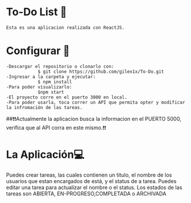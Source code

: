 # To-Do List 📆
    Esta es una aplicacion realizada con ReactJS.
# Configurar 🧷
    -Descargar el repositorio o clonarlo con:
                $ git clone https://github.com/gilex1x/To-Do.git
    -Ingresar a la carpeta y ejecutar:
                $ npm install
    -Para poder visualizarlo:
                $npm start
    -El proyecto corre en el puerto 3000 en local.
    -Para poder usarla, toca correr un API que permita opter y modificar la infromación de las tareas.
   ##❗❗Actualmente la aplicacion busca la informacion en el PUERTO 5000, verifica que al API corra en este mismo.❗❗
# La Aplicación💻   
   Puedes crear tareas, las cuales contienen un titulo, el nombre de los usuarios que estan encargados de está, y el status de a tarea.
   Puedes editar una tarea para actualizar el nombre o el status.
   Los estados de las tareas son ABIERTA, EN-PROGRESO,COMPLETADA o ARCHIVADA




